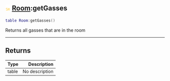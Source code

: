 ## ![shared](../../.gitbook/assets/shared.png) [Room](./readme/room.md):getGasses

```lua
table Room:getGasses()
```

Returns all gasses that are in the room

------
## Returns

| Type   | Description |
| ------ | ----------: |
| table | No description |

